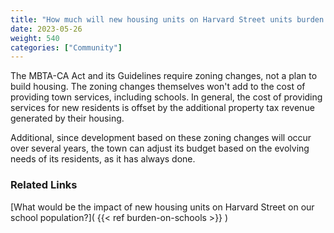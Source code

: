 ```yaml
---
title: "How much will new housing units on Harvard Street units burden our schools and other town services?"
date: 2023-05-26
weight: 540
categories: ["Community"]
---
```

The MBTA-CA Act and its Guidelines require zoning changes, not a plan to build housing. The zoning changes themselves won't add to the cost of providing town services, including schools. In general, the cost of providing services for new residents is offset by the additional property tax revenue generated by their housing.

Additional, since development based on these zoning changes will occur over several years, the town can adjust its budget based on the evolving needs of its residents, as it has always done.

### Related Links

[What would be the impact of new housing units on Harvard Street on our school population?]( {{< ref burden-on-schools >}} )
